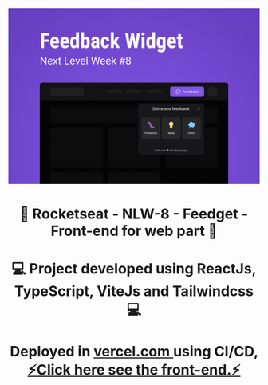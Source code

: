 <img src="photo_readme/Capa.png">
<h1 align = "center">
    🚀 Rocketseat - NLW-8 - Feedget - Front-end for web part 🚀
</h1>
<h1 align = "center">
    💻 Project developed using ReactJs, TypeScript, ViteJs and Tailwindcss 💻
</h1>
<h1 align = "center">
    Deployed in 
    <a href="https://vercel.com/">
        vercel.com
    </a> 
    using CI/CD, 
    <a href="https://nlw-8-web-eight.vercel.app/">
        ⚡Click here see the front-end.⚡
    </a> 
</h1>
